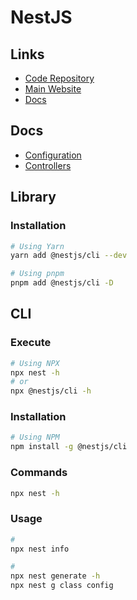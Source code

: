 # NestJS

<!--
nest start -w --preserveWatchOutput

https://github.com/search?o=desc&q=filename%3Apackage.json+%22nestjs%22+path%3Aapps&s=indexed&type=Code
-->

## Links

- [Code Repository](https://github.com/nestjs/nest)
- [Main Website](https://nestjs.com)
- [Docs](https://docs.nestjs.com)

<!--
https://github.com/nestjs/nest/issues/1006
-->

## Docs

- [Configuration](https://docs.nestjs.com/techniques/configuration)
- [Controllers](https://docs.nestjs.com/controllers)

## Library

### Installation

```sh
# Using Yarn
yarn add @nestjs/cli --dev

# Using pnpm
pnpm add @nestjs/cli -D
```

<!-- ### Issues

#### TBD

```log
ERROR [ExceptionHandler] Cannot set property metadata of #<Repository> which has only a getter
TypeError: Cannot set property metadata of #<Repository> which has only a getter
```

**Refer:** `./package.json`

```json
{
  // ...
  "resolutions": {
    "tslib": "2.2.0"
  }
}
``` -->

## CLI

### Execute

```sh
# Using NPX
npx nest -h
# or
npx @nestjs/cli -h
```

### Installation

```sh
# Using NPM
npm install -g @nestjs/cli
```

### Commands

```sh
npx nest -h
```

### Usage

```sh
#
npx nest info

#
npx nest generate -h
npx nest g class config
```
